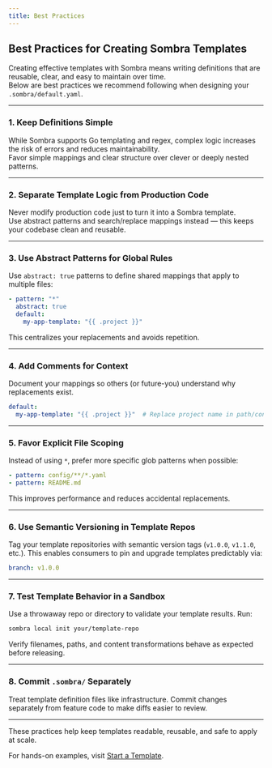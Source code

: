 ```yaml
---
title: Best Practices
---
```


## Best Practices for Creating Sombra Templates

Creating effective templates with Sombra means writing definitions that are reusable, clear, and easy to maintain over time.  
Below are best practices we recommend following when designing your `.sombra/default.yaml`.

---

### 1. Keep Definitions Simple

While Sombra supports Go templating and regex, complex logic increases the risk of errors and reduces maintainability.  
Favor simple mappings and clear structure over clever or deeply nested patterns.

---

### 2. Separate Template Logic from Production Code

Never modify production code just to turn it into a Sombra template.  
Use abstract patterns and search/replace mappings instead — this keeps your codebase clean and reusable.

---

### 3. Use Abstract Patterns for Global Rules

Use `abstract: true` patterns to define shared mappings that apply to multiple files:

```yaml
- pattern: "*"
  abstract: true
  default:
    my-app-template: "{{ .project }}"
````

This centralizes your replacements and avoids repetition.

---

### 4. Add Comments for Context

Document your mappings so others (or future-you) understand why replacements exist.

```yaml
default:
  my-app-template: "{{ .project }}"  # Replace project name in path/content
```

---

### 5. Favor Explicit File Scoping

Instead of using `*`, prefer more specific glob patterns when possible:

```yaml
- pattern: config/**/*.yaml
- pattern: README.md
```

This improves performance and reduces accidental replacements.

---

### 6. Use Semantic Versioning in Template Repos

Tag your template repositories with semantic version tags (`v1.0.0`, `v1.1.0`, etc.).
This enables consumers to pin and upgrade templates predictably via:

```yaml
branch: v1.0.0
```

---

### 7. Test Template Behavior in a Sandbox

Use a throwaway repo or directory to validate your template results.
Run:

```bash
sombra local init your/template-repo
```

Verify filenames, paths, and content transformations behave as expected before releasing.

---

### 8. Commit `.sombra/` Separately

Treat template definition files like infrastructure. Commit changes separately from feature code to make diffs easier to review.

---

These practices help keep templates readable, reusable, and safe to apply at scale.

For hands-on examples, visit [Start a Template](start-a-template.md).

